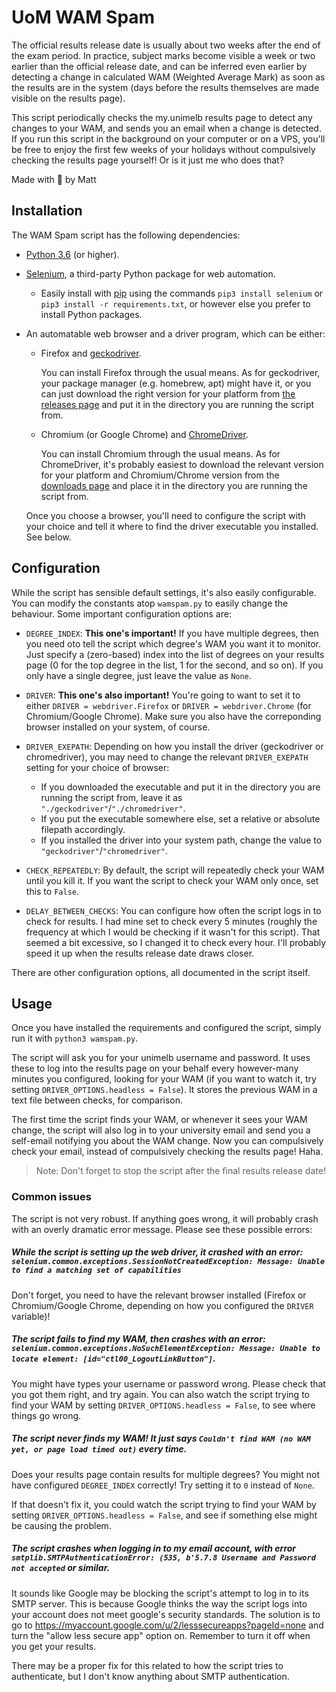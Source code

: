 # UoM WAM Spam

The official results release date is usually about two weeks after the end of the exam period. In practice, subject marks become visible a week or two earlier than the official release date, and can be inferred even earlier by detecting a change in calculated WAM (Weighted Average Mark) as soon as the results are in the system (days before the results themselves are made visible on the results page).

This script periodically checks the my.unimelb results page to detect any changes to your WAM, and sends you an email when a change is detected. If you run this script in the background on your computer or on a VPS, you'll be free to enjoy the first few weeks of your holidays without compulsively checking the results page yourself! Or is it just me who does that?

Made with :purple_heart: by Matt


## Installation

The WAM Spam script has the following dependencies:

* [Python 3.6](https://www.python.org/) (or higher).
* [Selenium](http://docs.seleniumhq.org/), a third-party Python package for web automation.
    * Easily install with [pip](https://pypi.python.org/pypi/pip) using the commands `pip3 install selenium` or `pip3 install -r requirements.txt`, or however else you prefer to install Python packages.

* An automatable web browser and a driver program, which can be either:
    * Firefox and [geckodriver](https://github.com/mozilla/geckodriver).
        
        You can install Firefox through the usual means. As for geckodriver, your package manager (e.g. homebrew, apt) might have it, or you can just download the right version for your platform from [the releases page](https://github.com/mozilla/geckodriver/releases) and put it in the directory you are running the script from.
    * Chromium (or Google Chrome) and [ChromeDriver](https://sites.google.com/a/chromium.org/chromedriver/).
    
        You can install Chromium through the usual means. As for ChromeDriver, it's probably easiest to download the relevant version for your platform and Chromium/Chrome version from the [downloads page](https://sites.google.com/a/chromium.org/chromedriver/downloads) and place it in the directory you are running the script from.

    Once you choose a browser, you'll need to configure the script with your choice and tell it where to find the driver executable you installed. See below.

## Configuration

While the script has sensible default settings, it's also easily configurable. You can modify the constants atop `wamspam.py` to easily change the behaviour. Some important configuration options are:

* `DEGREE_INDEX`: **This one's important!** If you have multiple degrees, then you need oto tell the script which degree's WAM you want it to monitor. Just specify a (zero-based) index into the list of degrees on your results page (0 for the top degree in the list, 1 for the second, and so on). If you only have a single degree, just leave the value as `None`.

* `DRIVER`: **This one's also important!** You're going to want to set it to either `DRIVER = webdriver.Firefox` or `DRIVER = webdriver.Chrome` (for Chromium/Google Chrome). Make sure you also have the correponding browser installed on your system, of course.

* `DRIVER_EXEPATH`: Depending on how you install the driver (geckodriver or chromedriver), you may need to change the relevant `DRIVER_EXEPATH` setting for your choice of browser:
    * If you downloaded the executable and put it in the directory you are running the script from, leave it as `"./geckodriver"`/`"./chromedriver"`.
    * If you put the executable somewhere else, set a relative or absolute filepath accordingly.
    * If you installed the driver into your system path, change the value to `"geckodriver"`/`"chromedriver"`.

* `CHECK_REPEATEDLY`: By default, the script will repeatedly check your WAM until you kill it. If you want the script to check your WAM only once, set this to `False`.

* `DELAY_BETWEEN_CHECKS`: You can configure how often the script logs in to check for results. I had mine set to check every 5 minutes (roughly the frequency at which I would be checking if it wasn't for this script). That seemed a bit excessive, so I changed it to check every hour. I'll probably speed it up when the results release date draws closer.

There are other configuration options, all documented in the script itself.

## Usage

Once you have installed the requirements and configured the script, simply run it with `python3 wamspam.py`.

The script will ask you for your unimelb username and password. It uses these to log into the results page on your behalf every however-many minutes you configured, looking for your WAM (if you want to watch it, try setting `DRIVER_OPTIONS.headless = False`). It stores the previous WAM in a text file between checks, for comparison.

The first time the script finds your WAM, or whenever it sees your WAM change, the script will also log in to your university email and send you a self-email notifying you about the WAM change. Now you can compulsively check your email, instead of compulsively checking the results page! Haha.

> Note: Don't forget to stop the script after the final results release date!

### Common issues

The script is not very robust. If anything goes wrong, it will probably crash with an overly dramatic error message. Please see these possible errors:

##### While the script is setting up the web driver, it crashed with an error: `selenium.common.exceptions.SessionNotCreatedException: Message: Unable to find a matching set of capabilities`

Don't forget, you need to have the relevant browser installed (Firefox or Chromium/Google Chrome, depending on how you configured the `DRIVER` variable)!


##### The script fails to find my WAM, then crashes with an error: `selenium.common.exceptions.NoSuchElementException: Message: Unable to locate element: [id="ctl00_LogoutLinkButton"]`.

You might have types your username or password wrong. Please check that you got them right, and try again. You can also watch the script trying to find your WAM by setting `DRIVER_OPTIONS.headless = False`, to see where things go wrong.


##### The script never finds my WAM! It just says `Couldn't find WAM (no WAM yet, or page load timed out)` every time.

Does your results page contain results for multiple degrees? You might not have configured `DEGREE_INDEX` correctly! Try setting it to `0` instead of `None`.

If that doesn't fix it, you could watch the script trying to find your WAM by setting `DRIVER_OPTIONS.headless = False`, and see if something else might be causing the problem.

##### The script crashes when logging in to my email account, with error `smtplib.SMTPAuthenticationError: (535, b'5.7.8 Username and Password not accepted` or similar.

It sounds like Google may be blocking the script's attempt to log in to its SMTP server. This is because Google thinks the way the script logs into your account does not meet google's security standards. The solution is to go to https://myaccount.google.com/u/2/lesssecureapps?pageId=none and turn the "allow less secure app" option on. Remember to turn it off when you get your results.

There may be a proper fix for this related to how the script tries to authenticate, but I don't know anything about SMTP authentication.
